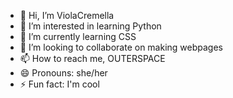 - 👋 Hi, I’m ViolaCremella
- 👀 I’m interested in learning Python
- 🌱 I’m currently learning CSS
- 💞️ I’m looking to collaborate on making webpages
- 📫 How to reach me, OUTERSPACE
- 😄 Pronouns: she/her
- ⚡ Fun fact: I'm cool

<!---
CoolBanana874/CoolBanana874 is a ✨ special ✨ repository because its `README.md` (this file) appears on your GitHub profile.
You can click the Preview link to take a look at your changes.
--->
